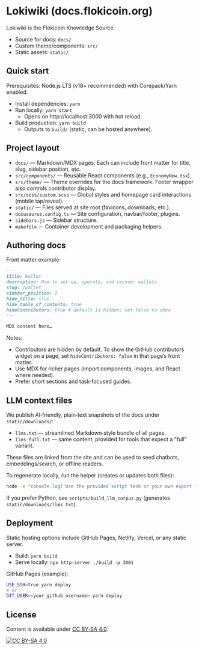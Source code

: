 # Lokiwiki (docs.flokicoin.org)

Lokiwiki is the Flokicoin Knowledge Source.

- Source for docs: `docs/`
- Custom theme/components: `src/`
- Static assets: `static/`

## Quick start

Prerequisites: Node.js LTS (v18+ recommended) with Corepack/Yarn enabled.

- Install dependencies: `yarn`
- Run locally: `yarn start`
  - Opens on http://localhost:3000 with hot reload.
- Build production: `yarn build`
  - Outputs to `build/` (static, can be hosted anywhere).

## Project layout

- `docs/` — Markdown/MDX pages. Each can include front matter for title, slug, sidebar position, etc.
- `src/components/` — Reusable React components (e.g., `EconomyNow.tsx`).
- `src/theme/` — Theme overrides for the docs framework. Footer wrapper also controls contributor display.
- `src/scss/custom.scss` — Global styles and homepage card interactions (mobile tap/reveal).
- `static/` — Files served at site root (favicons, downloads, etc.).
- `docusaurus.config.ts` — Site configuration, navbar/footer, plugins.
- `sidebars.js` — Sidebar structure.
- `makefile` — Container development and packaging helpers.

## Authoring docs

Front matter example:

```md
---
title: Wallet
description: How to set up, operate, and recover wallets
slug: /wallet
sidebar_position: 2
hide_title: true
hide_table_of_contents: true
hideContributors: true # default is hidden; set false to show
---

MDX content here…
```

Notes:
- Contributors are hidden by default. To show the GitHub contributors widget on a page, set `hideContributors: false` in that page’s front matter.
- Use MDX for richer pages (import components, images, and React where needed).
- Prefer short sections and task‑focused guides.

## LLM context files

We publish AI‑friendly, plain‑text snapshots of the docs under `static/downloads/`:

- `llms.txt` — streamlined Markdown‑style bundle of all pages.
- `llms-full.txt` — same content, provided for tools that expect a "full" variant.

These files are linked from the site and can be used to seed chatbots, embeddings/search, or offline readers.

To regenerate locally, run the helper (creates or updates both files):

```bash
node -e "console.log('Use the provided script task or your own export flow')"
```

If you prefer Python, see `scripts/build_llm_corpus.py` (generates `static/downloads/llms.txt`).

## Deployment

Static hosting options include GitHub Pages, Netlify, Vercel, or any static server.

- Build: `yarn build`
- Serve locally: `npx http-server ./build -p 3001`

GitHub Pages (example):

```bash
USE_SSH=true yarn deploy
# or
GIT_USER=<your_github_username> yarn deploy
```

## License

Content is available under [CC BY‑SA 4.0][cc-by-sa].

[![CC BY-SA 4.0][cc-by-sa-image]][cc-by-sa]

[cc-by-sa]: http://creativecommons.org/licenses/by-sa/4.0/
[cc-by-sa-image]: https://licensebuttons.net/l/by-sa/4.0/88x31.png
[cc-by-sa-shield]: https://img.shields.io/badge/License-CC%20BY--SA%204.0-lightgrey.svg
